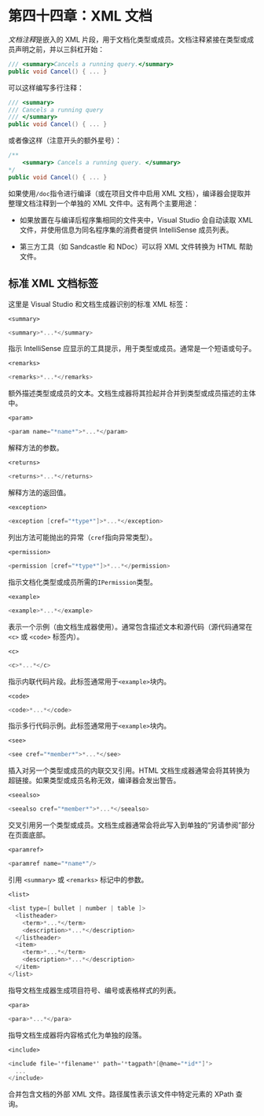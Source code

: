 # 第四十四章：XML 文档

*文档注释*是嵌入的 XML 片段，用于文档化类型或成员。文档注释紧接在类型或成员声明之前，并以三斜杠开始：

```cs
/// <summary>Cancels a running query.</summary>
public void Cancel() { ... }
```

可以这样编写多行注释：

```cs
/// <summary>
/// Cancels a running query
/// </summary>
public void Cancel() { ... }
```

或者像这样（注意开头的额外星号）：

```cs
/** 
    <summary> Cancels a running query. </summary>
*/
public void Cancel() { ... }
```

如果使用`/doc`指令进行编译（或在项目文件中启用 XML 文档），编译器会提取并整理文档注释到一个单独的 XML 文件中。这有两个主要用途：

+   如果放置在与编译后程序集相同的文件夹中，Visual Studio 会自动读取 XML 文件，并使用信息为同名程序集的消费者提供 IntelliSense 成员列表。

+   第三方工具（如 Sandcastle 和 NDoc）可以将 XML 文件转换为 HTML 帮助文件。

## 标准 XML 文档标签

这里是 Visual Studio 和文档生成器识别的标准 XML 标签：

`<summary>`

```cs
<summary>*...*</summary>
```

指示 IntelliSense 应显示的工具提示，用于类型或成员。通常是一个短语或句子。

`<remarks>`

```cs
<remarks>*...*</remarks>
```

额外描述类型或成员的文本。文档生成器将其捡起并合并到类型或成员描述的主体中。

`<param>`

```cs
<param name="*name*">*...*</param>
```

解释方法的参数。

`<returns>`

```cs
<returns>*...*</returns>
```

解释方法的返回值。

`<exception>`

```cs
<exception [cref="*type*"]>*...*</exception>
```

列出方法可能抛出的异常（`cref`指向异常类型）。

`<permission>`

```cs
<permission [cref="*type*"]>*...*</permission>
```

指示文档化类型或成员所需的`IPermission`类型。

`<example>`

```cs
<example>*...*</example>
```

表示一个示例（由文档生成器使用）。通常包含描述文本和源代码（源代码通常在 `<c>` 或 `<code>` 标签内）。

`<c>`

```cs
<c>*...*</c>
```

指示内联代码片段。此标签通常用于`<example>`块内。

`<code>`

```cs
<code>*...*</code>
```

指示多行代码示例。此标签通常用于`<example>`块内。

`<see>`

```cs
<see cref="*member*">*...*</see>
```

插入对另一个类型或成员的内联交叉引用。HTML 文档生成器通常会将其转换为超链接。如果类型或成员名称无效，编译器会发出警告。

`<seealso>`

```cs
<seealso cref="*member*">*...*</seealso>
```

交叉引用另一个类型或成员。文档生成器通常会将此写入到单独的“另请参阅”部分在页面底部。

`<paramref>`

```cs
<paramref name="*name*"/>
```

引用 `<summary>` 或 `<remarks>` 标记中的参数。

`<list>`

```cs
<list type=[ bullet | number | table ]>
  <listheader>
    <term>*...*</term>
    <description>*...*</description>
  </listheader>
  <item>
    <term>*...*</term>
    <description>*...*</description>
  </item>
</list>
```

指导文档生成器生成项目符号、编号或表格样式的列表。

`<para>`

```cs
<para>*...*</para>
```

指导文档生成器将内容格式化为单独的段落。

`<include>`

```cs
<include file='*filename*' path='*tagpath*[@name="*id*"]'>
  ...
</include>
```

合并包含文档的外部 XML 文件。路径属性表示该文件中特定元素的 XPath 查询。
